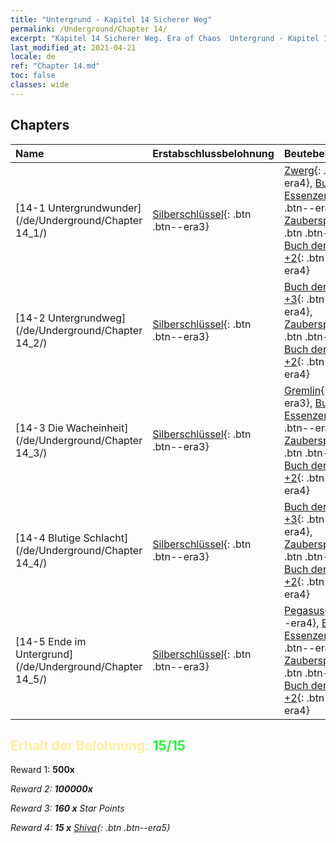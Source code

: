 ```yaml
---
title: "Untergrund - Kapitel 14 Sicherer Weg"
permalink: /Underground/Chapter 14/
excerpt: "Kapitel 14 Sicherer Weg. Era of Chaos  Untergrund - Kapitel 14. Sicherer Weg"
last_modified_at: 2021-04-21
locale: de
ref: "Chapter 14.md"
toc: false
classes: wide
---
```


## Chapters

  | Name |  Erstabschlussbelohnung | Beutebelohnung |
  |:------------|:------------|:------------| 
  | [14-1 Untergrundwunder](/de/Underground/Chapter 14_1/) | [Silberschlüssel](/de/Items/con_693/){: .btn .btn--era3} | [Zwerg](/de/Items/unt_200/){: .btn .btn--era4}, [Buch der Essenzen +3](/de/Items/mat_60/){: .btn .btn--era4}, [Zauberspruchrollen](/de/Items/con_694/){: .btn .btn--era3}, [Buch der Essenzen +2](/de/Items/mat_53/){: .btn .btn--era4} |
  | [14-2 Untergrundweg](/de/Underground/Chapter 14_2/) | [Silberschlüssel](/de/Items/con_693/){: .btn .btn--era3} | [Buch der Essenzen +3](/de/Items/mat_60/){: .btn .btn--era4}, [Zauberspruchrollen](/de/Items/con_694/){: .btn .btn--era3}, [Buch der Essenzen +2](/de/Items/mat_53/){: .btn .btn--era4} |
  | [14-3 Die Wacheinheit](/de/Underground/Chapter 14_3/) | [Silberschlüssel](/de/Items/con_693/){: .btn .btn--era3} | [Gremlin](/de/Items/unt_235/){: .btn .btn--era3}, [Buch der Essenzen +3](/de/Items/mat_60/){: .btn .btn--era4}, [Zauberspruchrollen](/de/Items/con_694/){: .btn .btn--era3}, [Buch der Essenzen +2](/de/Items/mat_53/){: .btn .btn--era4} |
  | [14-4 Blutige Schlacht](/de/Underground/Chapter 14_4/) | [Silberschlüssel](/de/Items/con_693/){: .btn .btn--era3} | [Buch der Essenzen +3](/de/Items/mat_60/){: .btn .btn--era4}, [Zauberspruchrollen](/de/Items/con_694/){: .btn .btn--era3}, [Buch der Essenzen +2](/de/Items/mat_53/){: .btn .btn--era4} |
  | [14-5 Ende im Untergrund](/de/Underground/Chapter 14_5/) | [Silberschlüssel](/de/Items/con_693/){: .btn .btn--era3} | [Pegasus](/de/Items/unt_202/){: .btn .btn--era4}, [Buch der Essenzen +3](/de/Items/mat_60/){: .btn .btn--era4}, [Zauberspruchrollen](/de/Items/con_694/){: .btn .btn--era3}, [Buch der Essenzen +2](/de/Items/mat_53/){: .btn .btn--era4} |


## <span style="color: #ffeea0">Erhalt der Belohnung: </span><span style="color: #27f73a">15/15</span>

 Reward 1:  **500x** <i class="fas fa-gem"/>

 Reward 2:  **100000x** <i class="fas fa-coins"/>

 Reward 3: **160 x** Star Points

 Reward 4: **15 x** [Shiva](/de/Items/her_376/){: .btn .btn--era5}

